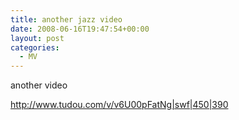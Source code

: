 ```yaml
---
title: another jazz video
date: 2008-06-16T19:47:54+00:00
layout: post
categories:
  - MV
---
```


another video

<http://www.tudou.com/v/v6U00pFatNg|swf|450|390>